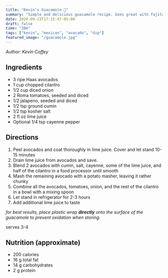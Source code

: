 ```yaml
---
title: "Kevin's Guacamole 🥑"
summary: "Simple and delicious guacamole recipe. Goes great with fajitas, tacos, or simply as a dip."
date: 2020-09-23T17:15:47-05:00
draft: false
time: "20m"
tags: ["kevin", "mexican", "avacado", "dip"]
featured_image: "/guacamole.jpg"
---
```


_Author: Kevin Coffey_

## Ingredients

- 3 ripe Haas avocados
- 1 cup chopped cilantro
- 1/2 cup diced onion
- 2 Roma tomatoes, seeded and diced
- 1/2 jalapeno, seeded and diced
- 1/2 tsp ground cumin
- 1/2 tsp kosher salt
- 2 fl oz lime juice
- Optional 1/4 tsp cayenne pepper

## Directions

1. Peel avocados and coat thoroughly in lime juice. Cover and let stand 10-15 minutes
1. Drain lime juice from avocados and save.
1. Blend 2 avocados with cumin, salt, cayenne, some of the lime juice, and half of the cilantro in a food processor until smooth
1. Mash the remaining avocado with a potato masher, leaving it rather chunky
1. Combine all the avocados, tomatoes, onion, and the rest of the cilantro in a bowl with a mixing spoon
1. Let stand in refrigerator for 2-3 hours
1. Add additional lime juice to taste

*for best results, place plastic wrap __directly__ onto the surface of the guacamole to prevent oxidation when storing.*

serves 3-4

## Nutrition (approximate)

- 200 calories
- 16 g total fat
- 14 g carbohydrates
- 2 g protein